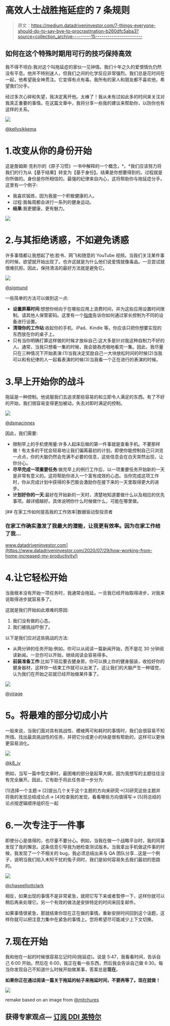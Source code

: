 # 高效人士战胜拖延症的 7 条规则

> 原文：<https://medium.datadriveninvestor.com/7-things-everyone-should-do-to-say-bye-to-procrastination-b260dfc5aba3?source=collection_archive---------15----------------------->

## 如何在这个特殊时期用可行的技巧保持高效

我不得不坦白:我对这个叫拖延症的家伙一见钟情。我们十年之久的爱恨情仇仍然没有平息。他并不特别迷人，但我们之间的化学反应非常强烈。我们总是花时间在一起，他希望我全神贯注。它变得有点有毒。我所有的家人和朋友都不喜欢他，希望我们分手。

经过多次心碎和失望，我决定离开他。太棒了！我从未有过如此多的时间来关注对我真正重要的事情。在这篇文章中，我将分享一些我的建议来帮助你，以防你也有这样的关系。

![](img/2417d74c2c4d0c8f2526c1e0f65be62b.png)

[@kellysikkema](https://unsplash.com/@kellysikkema)

# 1.改变从你的身份开始

这是詹姆斯·克利尔的《原子习惯》一书中解释的一个概念，*。*我们应该努力将我们的行为从【基于结果】转变为【基于身份】。结果是你想要得到的。过程就是你所做的。身份是你所相信的。最强的纪律来自内心，这将帮助你与拖延症分手。这里有一个例子:

*   我喜欢锻炼，因为我是一个积极健康的人。
*   过程:我每周都会进行一系列的健身运动。
*   **结果**:我更健康，更有魅力。

![](img/9de7f58e3a012fea1cd6c6fe3cb83a5f.png)

# 2.与其拒绝诱惑，不如避免诱惑

许多事情都让我想起了他:脸书、网飞和随意的 YouTube 视频。当我们关注某件事的时候，欲望就开始出现了。也许这就是为什么他们说爱情就像毒品。一旦尝试就很难抗拒。因此，保持清洁的最好方法就是避免它。

![](img/e4c1f941734b56620b03e959b34b578b.png)

[@sigmund](https://unsplash.com/@sigmund)

一些简单的方法可以做到这一点:

*   **设置屏幕时间**:想想你倾向于在哪些应用上浪费时间，并为这些应用设置时间限制。请其他人保管密码。这里有一个[指南](https://www.commonsensemedia.org/blog/parents-ultimate-guide-to-parental-controls)告诉你如何通过家长控制为不同的设备进行设置。
*   **清理你的工作站**:收起你的手机、iPad、Kindle 等。你应该只把你想要实现的东西放在你的桌子上。
*   只有当你明确打算这样做的时候才放纵自己:这大多是针对我这种自制力不好的人。通常，当我只想看一集的时候，我会狼吞虎咽地看完一集。因此，我尽量只在三种情况下开始表演:(1)当我决定奖励自己一大块放松时间的时候(2)当我可以和有纪律的人一起看表演的时候(3)当我看一个正在进行的表演的时候。

# 3.早上开始你的战斗

拖延是一种控制。他说服我们去追求那些容易的和立即令人满足的东西。有了不好的开始，我们很容易变得更加被动，失去对即时满足的控制。

![](img/b9b7f7eb4e7ad1c41777eac51d10f567.png)

[@dsmacinnes](https://unsplash.com/@dsmacinnes)

因此，我们需要:

*   限制早上的手机使用量:许多人起床后做的第一件事就是查看手机。不要那样做！有太多的干扰会轻易地让我们偏离最初的计划。即使你能控制自己只浏览一点点，你的大脑仍然会充满不必要的信息，这些信息会在白天突然出现，让你分心。
*   **尽早完成一项重要任务**:做完早上的例行工作后，以一项重要任务开始新的一天是非常有意义的。这将帮助你进入一个富有成效的心态。当你完成这项工作时，你从完成计划中获得的多巴胺会激励你在接下来的一天里取得更大的进步。
*   **计划好你的一天**:最好在开始新的一天时，清楚地知道要做什么以及相应的优先事项。越详细越好。具体说明你什么时候做什么，可能在哪里做。

[](https://www.datadriveninvestor.com/2020/07/29/how-working-from-home-increased-my-productivity/) [## 在家工作如何提高我的工作效率|数据驱动型投资者

### 在家工作确实激发了我最大的潜能，让我更有效率。因为在家工作给了我…

www.datadriveninvestor.com](https://www.datadriveninvestor.com/2020/07/29/how-working-from-home-increased-my-productivity/) 

# 4.让它轻松开始

当我根本没有开始一项任务时，我通常会拖延。一旦我已经开始取得进步，对我来说取得进步就容易多了。

这就是我们开始如此艰难的原因:

1.  我们没有做的心态。
2.  我们被挑战吓倒了。

以下是我们应对这些挑战的方法:

*   从两分钟的任务开始:例如，你可以从阅读一篇新闻开始，而不是花 30 分钟阅读新闻。一旦你可以开始，继续阅读会容易得多。
*   **前装准备工作**:比如下班后要去健身房。你可以换上你的健身服装，收拾好你的健身器材，这样你一结束工作就可以出发了。这让我们的大脑产生一种错觉，认为我们在开始之前就已经开始做某件事了。

![](img/c8a8db8a89001abdbdeb7d54732ad304.png)

[@yirage](https://unsplash.com/@yirage)

# **5。将最难的部分切成小片**

一般来说，当我们面对具有挑战性、模棱两可和耗时的事情时，我们会很容易不知所措。找出最具挑战性的任务，并把它分成更小的块是很有帮助的，这样可以更快更容易消化。

![](img/289896c3fccdffdb2a081d08e5c9bcd6.png)

[@k8_iv](https://unsplash.com/@k8_iv)

例如，当写一篇中型文章时，最困难的部分是起草大纲，因为我想写的主题往往没有完全展开。因此，它有助于将此任务进一步分为:

[1]选择一个主题-> [2]提出几个关于这个主题的方向来研究->[3]研究这些主题并将我的发现总结成论点-> [4]检查我的发现，看看哪些方向值得写-> [5]将总结的论点按逻辑顺序组织在一起

# 6.一次专注于一件事

即使分心是值得的，也尽量不要分心。例如，当我在做一个战略平台时，我的同事发现了我的懈怠。这条信息引导我为她检查测试版本。当我拿出手机做这件事的时候，我发现了一个不相关的 bug，我必须总结出来与 QA 团队分享...这是一个例子，说明当我们陷入未知干扰的兔子洞时，我们是如何容易失去我们最初的思路的。

![](img/6495f362439b8005bf2183b66085fe11.png)

[@chaseelliottclark](https://unsplash.com/@chaseelliottclark)

相反，如果出现的事情不是非常紧急，就把它写下来或者暂停一下，这样你就可以稍后再来处理它。另一个有效的做法是安排特定的时间来回复邮件。

如果事情很紧急，那就结束你现在正在做的事情。重新安排时间回到这个话题，这样你就可以把注意力集中在紧急的事情上。您将希望尽可能减少上下文切换。

# 7.现在开始

我和他在一起的时候很容易忘记时间(拖延症)。说是 5:47，我看看时间，告诉自己 6:00 开始。然后在 6:00，我正在看一些东西，然后我会告诉自己做 6:30。每当你发现自己不知道什么时候开始做某事，答案总是**现在**。

**如果你正在通过阅读一篇关于拖延的帖子来拖延时间，不要再等了。现在就做！**

![](img/592591b358830f4c74afe0d020f0af51.png)

remake based on an image from [@mitchures](https://unsplash.com/@mitchures)

## 获得专家观点— [订阅 DDI 英特尔](https://datadriveninvestor.com/ddi-intel)